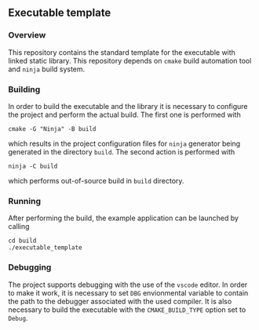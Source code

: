 ## Executable template
### Overview

This repository contains the standard template for the executable with linked static library. This repository depends on `cmake` build automation tool and `ninja` build system. 

### Building

In order to build the executable and the library it is necessary to configure the project and perform the actual build. The first one is performed with

    cmake -G "Ninja" -B build

which results in the project configuration files for `ninja` generator being generated in the directory `build`. The second action is performed with

    ninja -C build

which performs out-of-source build in `build` directory.

### Running

After performing the build, the example application can be launched by calling

    cd build
    ./executable_template

### Debugging

The project supports debugging with the use of the `vscode` editor. In order to make it work, it is necessary to set `DBG` envionmental variable to contain the path to the debugger associated with the used compiler. It is also necessary to build the executable with the `CMAKE_BUILD_TYPE` option set to `Debug`.



